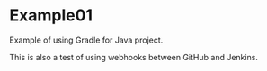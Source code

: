 # Example01

Example of using Gradle for Java project.

This is also a test of using webhooks between GitHub and Jenkins.

